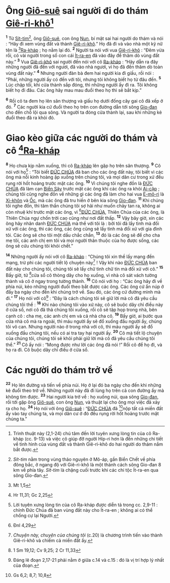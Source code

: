 # Ông [Giô-suê]() sai người đi do thám [Giê-ri-khô]()[^1-de5278d5-55e2-448f-82f9-0646b5a556d3]
<sup><b>1</b></sup> Từ [Sít-tim]()[^2-de5278d5-55e2-448f-82f9-0646b5a556d3], ông [Giô-suê](), con ông [Nun](), bí mật sai hai người do thám và nói : “Hãy đi xem vùng đất và thành [Giê-ri-khô]().” Họ đã đi và vào nhà một kỹ nữ tên là [^1@-de5278d5-55e2-448f-82f9-0646b5a556d3][Ra-kháp]() ; họ nằm lại đó. <sup><b>2</b></sup> Người ta nói với vua [Giê-ri-khô]() : “Đêm vừa rồi, có vài người trong số con cái [Ít-ra-en]() đã vào đây để thăm dò vùng đất này.” <sup><b>3</b></sup> Vua [Giê-ri-khô]() sai người đến nói với cô [Ra-kháp]() : “Hãy dẫn ra đây những người đã đến với ngươi, đã vào nhà ngươi, vì họ đã đến thăm dò toàn vùng đất này.” <sup><b>4</b></sup> Nhưng người đàn bà đem hai người kia đi giấu, rồi nói : “Phải, những người ấy có đến với tôi, nhưng tôi không biết họ từ đâu đến. <sup><b>5</b></sup> Lúc chập tối, khi cửa thành sắp đóng, thì những người ấy đi ra. Tôi không biết họ đi đâu. Các ông hãy mau mau đuổi theo họ thì sẽ bắt kịp.”

<sup><b>6</b></sup> Rồi cô ta đem họ lên sân thượng và giấu họ dưới đống cây gai cô đã xếp ở đó. <sup><b>7</b></sup> Các người kia cứ đuổi theo họ trên con đường dẫn tới sông [Gio-đan]() cho đến chỗ lội qua sông. Và người ta đóng cửa thành lại, sau khi những kẻ đuổi theo đã ra khỏi đó.

# Giao kèo giữa các người do thám và cô [^2@-de5278d5-55e2-448f-82f9-0646b5a556d3][Ra-kháp]()
<sup><b>8</b></sup> Họ chưa kịp nằm xuống, thì cô [Ra-kháp]() lên gặp họ trên sân thượng. <sup><b>9</b></sup> Cô nói với họ[^3-de5278d5-55e2-448f-82f9-0646b5a556d3] : “Tôi biết [ĐỨC CHÚA]() đã ban cho các ông đất này, tôi biết vì các ông mà nỗi kinh hoàng ập xuống trên chúng tôi, và mọi dân cư trong xứ đều rụng rời hốt hoảng trước mặt các ông. <sup><b>10</b></sup> Vì chúng tôi nghe đồn là [ĐỨC CHÚA]() đã làm cạn [Biển Sậy]() trước mặt các ông khi các ông ra khỏi [Ai-cập]() ; chúng tôi cũng nghe đồn về những gì các ông đã làm cho hai vua [E-mô-ri]() là [Xi-khôn]() và [Ốc](), mà các ông đã tru hiến ở bên kia sông [Gio-đan](). <sup><b>11</b></sup> Khi chúng tôi nghe đồn, thì tâm thần chúng tôi sợ hãi như muốn chảy tan ra, không ai còn nhuệ khí trước mặt các ông, vì [^3@-de5278d5-55e2-448f-82f9-0646b5a556d3][ĐỨC CHÚA](), Thiên Chúa của các ông, là Thiên Chúa ngự chốn trời cao cũng như nơi đất thấp. <sup><b>12</b></sup> Vậy bây giờ, xin các ông hãy nhân danh [ĐỨC CHÚA]() mà thề với tôi là : bởi tôi đã lấy tình mà đối xử với các ông, thì các ông, các ông cũng sẽ lấy tình mà đối xử với gia đình tôi. Các ông sẽ cho tôi một dấu chắc chắn, <sup><b>13</b></sup> đó là các ông sẽ để cho cha mẹ tôi, các anh chị em tôi và mọi người thân thuộc của họ được sống, các ông sẽ cứu chúng tôi khỏi chết.”

<sup><b>14</b></sup> Những người ấy nói với cô [Ra-kháp]() : “Chúng tôi xin thề lấy mạng đền mạng, trừ phi các người tiết lộ chuyện này[^4-de5278d5-55e2-448f-82f9-0646b5a556d3] ! Vậy khi nào [ĐỨC CHÚA]() ban đất này cho chúng tôi, chúng tôi sẽ lấy chữ tình chữ tín mà đối xử với cô.” <sup><b>15</b></sup> Bấy giờ, từ [^4@-de5278d5-55e2-448f-82f9-0646b5a556d3]cửa sổ cô thòng dây cho họ xuống, vì nhà cô sát vách tường thành và cô ở ngay trong tường thành. <sup><b>16</b></sup> Cô nói với họ : “Các ông hãy đi về phía núi, kẻo những người đuổi theo bắt được các ông. Các ông cứ ẩn núp ở đấy ba ngày cho đến khi chúng trở về. Sau đó, các ông cứ đường mình mà đi.” <sup><b>17</b></sup> Họ nói với cô[^5-de5278d5-55e2-448f-82f9-0646b5a556d3] : “Đây là cách chúng tôi sẽ giữ lời mà cô đã yêu cầu chúng tôi thề : <sup><b>18</b></sup> Khi nào chúng tôi vào xứ này, cô sẽ buộc dây chỉ điều này ở cửa sổ, nơi cô đã thả chúng tôi xuống, rồi cô sẽ tập họp trong nhà, bên cạnh cô : cha mẹ, các anh chị em và cả nhà cha cô. <sup><b>19</b></sup> Bấy giờ, ai bước qua cửa nhà cô mà ra ngoài, thì máu người ấy sẽ đổ xuống đầu người ấy, chúng tôi vô can. Nhưng người nào ở trong nhà với cô, thì máu người ấy sẽ đổ xuống đầu chúng tôi, nếu có ai tra tay hại người ấy. <sup><b>20</b></sup> Cô mà tiết lộ chuyện của chúng tôi, chúng tôi sẽ khỏi phải giữ lời mà cô đã yêu cầu chúng tôi thề.” <sup><b>21</b></sup> Cô ấy nói : “Mong được như lời các ông đã nói !” Rồi cô để họ đi, và họ ra đi. Cô buộc dây chỉ điều ở cửa sổ.

# Các người do thám trở về
<sup><b>22</b></sup> Họ lên đường và tiến về phía núi. Họ ở lại đó ba ngày cho đến khi những kẻ đuổi theo trở về. Những người này đã đi lùng họ trên cả con đường ấy mà không tìm được. <sup><b>23</b></sup> Hai người kia trở về : họ xuống núi, qua sông [Gio-đan](), rồi tới gặp ông [Giô-suê](), con ông [Nun](), và thuật lại cho ông mọi việc đã xảy ra cho họ. <sup><b>24</b></sup> Họ nói với ông [Giô-suê]() : “[ĐỨC CHÚA]() đã [^5@-de5278d5-55e2-448f-82f9-0646b5a556d3]nộp tất cả miền đất ấy vào tay chúng ta, và mọi dân cư ở đó đều rụng rời hốt hoảng trước mặt chúng ta.”

[^1-de5278d5-55e2-448f-82f9-0646b5a556d3]: Trình thuật này (2,1-24) chú tâm đến lời tuyên xưng lòng tin của cô Ra-kháp (cc. 9-13) và việc cô giúp đỡ người Híp-ri hơn là đến những chi tiết về tình hình của vùng đất và thành Giê-ri-khô do hai người do thám nắm bắt được.
[^2-de5278d5-55e2-448f-82f9-0646b5a556d3]: *Sít-tim* nằm trong vùng thảo nguyên ở Mô-áp, gần Biển Chết về phía đông bắc, ở ngang độ với Giê-ri-khô là một thành cách sông Gio-đan 8 km về phía tây. *Sít-tim* là chặng cuối trước khi các chi tộc Ít-ra-en qua sông Gio-đan.
[^3-de5278d5-55e2-448f-82f9-0646b5a556d3]: Lời tuyên xưng lòng tin của cô Ra-kháp được diễn tả trong cc. 2,9-11 : chính Đức Chúa đã ban vùng đất này cho Ít-ra-en ; không ai có thể chống cự lại Người.
[^4-de5278d5-55e2-448f-82f9-0646b5a556d3]: *Chuyện này, chuyện của chúng tôi* (c.20) là chương trình tiến vào thành Giê-ri-khô và chiếm cả miền đất ấy.
[^5-de5278d5-55e2-448f-82f9-0646b5a556d3]: Đáng lẽ đoạn 2,17-21 phải nằm ở giữa c.14 và c.15 : đó là vị trí hợp lý nhất của đoạn.
[^1@-de5278d5-55e2-448f-82f9-0646b5a556d3]: Mt 1,5
[^2@-de5278d5-55e2-448f-82f9-0646b5a556d3]: Hr 11,31; Gc 2,25
[^3@-de5278d5-55e2-448f-82f9-0646b5a556d3]: Đnl 4,29
[^4@-de5278d5-55e2-448f-82f9-0646b5a556d3]: 1 Sm 19,12; Cv 9,25; 2 Cr 11,33
[^5@-de5278d5-55e2-448f-82f9-0646b5a556d3]: Gs 6,2; 8,7; 10,8